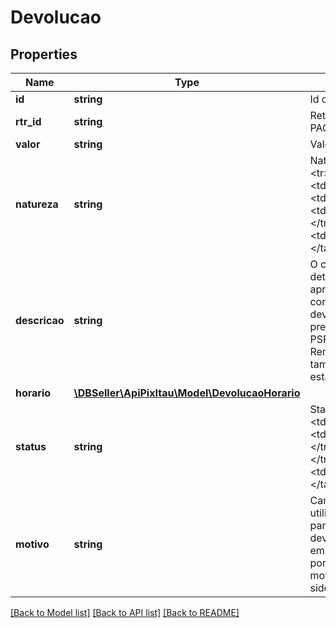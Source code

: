 # Devolucao

## Properties
Name | Type | Description | Notes
------------ | ------------- | ------------- | -------------
**id** | **string** | Id da devolução | 
**rtr_id** | **string** | ReturnIdentification (Transita na PACS004). | 
**valor** | **string** | Valor a devolver. | 
**natureza** | **string** | Natureza da Devolução &lt;table&gt;&lt;tr&gt;&lt;td&gt;ENUM&lt;/td&gt;&lt;/tr&gt;&lt;tr&gt;&lt;td&gt;ORIGINAL&lt;/td&gt;&lt;/tr&gt;&lt;tr&gt;&lt;td&gt;RETIRADA&lt;/td&gt;&lt;/tr&gt;&lt;tr&gt;&lt;td&gt;MED_OPERACIONAL&lt;/td&gt;&lt;/tr&gt;&lt;tr&gt;&lt;td&gt;MED_FRAUDE&lt;/td&gt;&lt;/tr&gt;&lt;/table&gt; | [optional] 
**descricao** | **string** | O campo descricao, opcional, determina um texto a ser apresentado ao pagador contendo informações sobre a devolução. Esse texto será preenchido, na pacs.004, pelo PSP do recebedor, no campo RemittanceInformation. O tamanho do campo na pacs.004 está limitado a 140 caracteres. | [optional] 
**horario** | [**\DBSeller\ApiPixItau\Model\DevolucaoHorario**](DevolucaoHorario.md) |  | [optional] 
**status** | **string** | Status da Devolução &lt;table&gt;&lt;tr&gt;&lt;td&gt;ENUM&lt;/td&gt;&lt;/tr&gt;&lt;tr&gt;&lt;td&gt;EM_PROCESSAMENTO&lt;/td&gt;&lt;/tr&gt;&lt;tr&gt;&lt;td&gt;DEVOLVIDO&lt;/td&gt;&lt;/tr&gt;&lt;tr&gt;&lt;td&gt;NAO_REALIZADO&lt;/td&gt;&lt;/tr&gt;&lt;/table&gt; | 
**motivo** | **string** | Campo opcional que pode ser utilizado pelo PSP recebedor para detalhar os motivos de a devolução ter atingido o status em questão. Pode ser utilizado, por exemplo, para detalhar o motivo de a devolução não ter sido realizada. | [optional] 

[[Back to Model list]](../../README.md#documentation-for-models) [[Back to API list]](../../README.md#documentation-for-api-endpoints) [[Back to README]](../../README.md)

